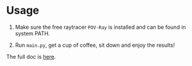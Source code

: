 # Usage

1. Make sure the free raytracer `POV-Ray` is installed and can be found in system PATH.

2. Run `main.py`, get a cup of coffee, sit down and enjoy the results!

The full doc is [here](https://neozhaoliang.github.io/polytopes/).
